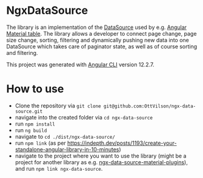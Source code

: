 # NgxDataSource
The library is an implementation of the [DataSource](https://github.com/angular/components/blob/master/src/cdk/collections/data-source.ts) used by e.g. [Angular Material table](https://material.angular.io/components/table/overview#datasource). The library allows a developer to connect page change, page size change, sorting, filtering and dynamically pushing new data into one DataSource which takes care of paginator state, as well as of course sorting and filtering.

This project was generated with [Angular CLI](https://github.com/angular/angular-cli) version 12.2.7.

# How to use

* Clone the repository via `git clone git@github.com:OttVilson/ngx-data-source.git`
* navigate into the created folder via `cd ngx-data-source`
* run `npm install`
* run `ng build`
* navigate to `cd ./dist/ngx-data-source/`
* run `npm link` (as per https://indepth.dev/posts/1193/create-your-standalone-angular-library-in-10-minutes)
* navigate to the project where you want to use the library (might be a project for another library as e.g. [ngx-data-source-material-plugins](https://github.com/OttVilson/ngx-data-source-material-plugins)), and run `npm link ngx-data-source`.
